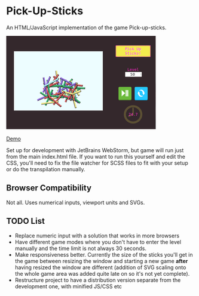 # Pick-Up-Sticks
An HTML/JavaScript implementation of the game Pick-up-sticks.

![Preview](/images/PickUpSticksImage.png)

[Demo](http://batface.github.io/Pick-Up-Sticks/)

Set up for development with JetBrains WebStorm, but game will run just from the main index.html file. If you want to run this yourself and edit the CSS, you'll need to fix the file watcher for SCSS files to fit with your setup or do the transpilation manually.

## Browser Compatibility
Not all. Uses numerical inputs, viewport units and SVGs.

## TODO List
* Replace numeric input with a solution that works in more browsers
* Have different game modes where you don't have to enter the level manually and the time limit is not always 30 seconds.
* Make responsiveness better. Currently the size of the sticks you'll get in the game between resizing the window and starting a new game **after** having resized the window are different (addition of SVG scaling onto the whole game area was added quite late on so it's not yet complete).
* Restructure project to have a distribution version separate from the development one, with minified JS/CSS etc
